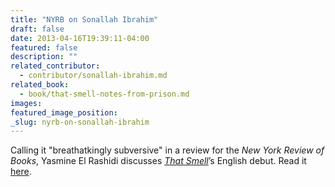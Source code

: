 ```yaml
---
title: "NYRB on Sonallah Ibrahim"
draft: false
date: 2013-04-16T19:39:11-04:00
featured: false
description: ""
related_contributor:
  - contributor/sonallah-ibrahim.md
related_book:
  - book/that-smell-notes-from-prison.md
images:
featured_image_position: 
_slug: nyrb-on-sonallah-ibrahim
---
```


Calling it "breathatkingly subversive" in a review for the _New York Review of Books_, Yasmine El Rashidi discusses [_That Smell_](http://ndbooks.com/book/that-smell-notes-from-prison)’s English debut. Read it [here](http://www.nybooks.com/blogs/nyrblog/2013/apr/03/egypt-raw-sonallah-ibrahim/). 

